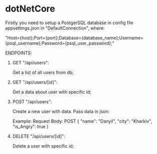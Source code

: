 # dotNetCore

Firstly you need to setup a PostgerSQL database in config file appsettings.json in "DefaultConnection", where:

"Host={host};Port={port};Database={database_name};Username={psql_username};Password={psql_user_password};"

ENDPOINTS:
1.  GET "/api/users":
    
    Get a list of all users from db;
2.  GET "/api/users/[id]":
    
    Get a data about user with specific id;
3.  POST "/api/users":
    
    Create a new user with data. Pass data in json:
    
    Example: Request Body: 
    POST {
    "name": "Danyil",
    "city": "Kharkiv",
    "is_Angry": true
     }
4.  DELETE "/api/users/[id]":
    
    Delete a user with specific id;
